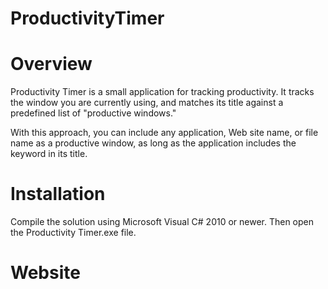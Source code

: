 ProductivityTimer
=================
# Overview

Productivity Timer is a small application for tracking productivity. 
It tracks the window you are currently using, and matches its title against a predefined list of "productive windows."

With this approach, you can include any application, Web site name, or file name as a productive window, as long as the application includes the keyword in its title.

# Installation

Compile the solution using Microsoft Visual C# 2010 or newer. Then open the Productivity Timer.exe file.

# Website
